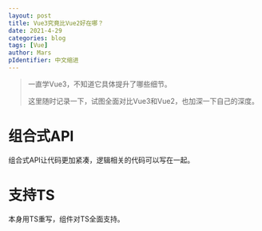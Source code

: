 ```yaml
---
layout: post
title: Vue3究竟比Vue2好在哪？
date: 2021-4-29
categories: blog
tags: [Vue]
author: Mars
pIdentifier: 中文缩进
---
```


> 一直学Vue3，不知道它具体提升了哪些细节。
>
> 这里随时记录一下，试图全面对比Vue3和Vue2，也加深一下自己的深度。


# 组合式API

组合式API让代码更加紧凑，逻辑相关的代码可以写在一起。

# 支持TS

本身用TS重写，组件对TS全面支持。

# 
